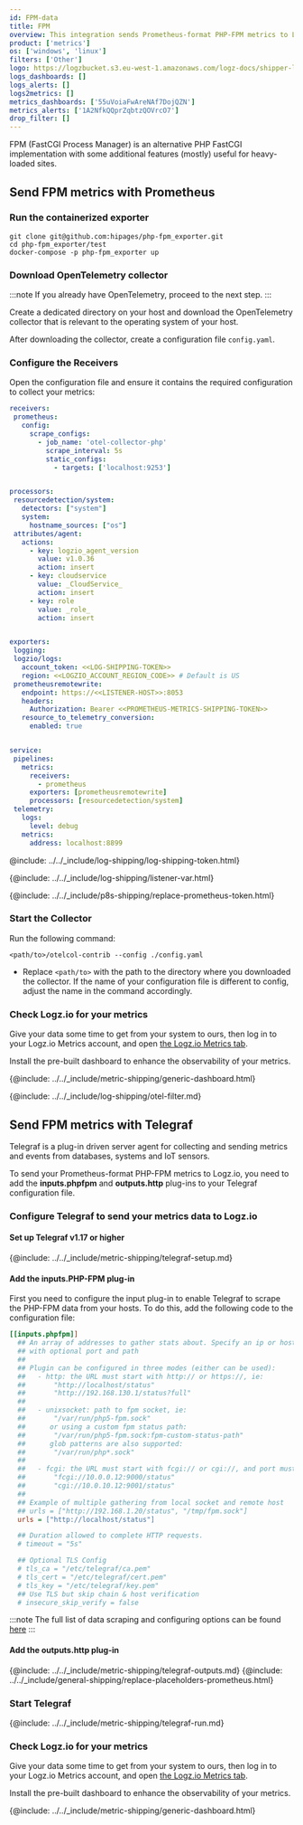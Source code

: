 ```yaml
---
id: FPM-data
title: FPM
overview: This integration sends Prometheus-format PHP-FPM metrics to Logz.io.
product: ['metrics']
os: ['windows', 'linux']
filters: ['Other']
logo: https://logzbucket.s3.eu-west-1.amazonaws.com/logz-docs/shipper-logos/phpfpm-logo.png
logs_dashboards: []
logs_alerts: []
logs2metrics: []
metrics_dashboards: ['55uVoiaFwAreNAf7DojQZN']
metrics_alerts: ['1A2NfkQQprZqbtzQOVrcO7']
drop_filter: []
---
```



FPM (FastCGI Process Manager) is an alternative PHP FastCGI implementation with some additional features (mostly) useful for heavy-loaded sites. 

## Send FPM metrics with Prometheus

### Run the containerized exporter

```shell
git clone git@github.com:hipages/php-fpm_exporter.git
cd php-fpm_exporter/test
docker-compose -p php-fpm_exporter up
```

### Download OpenTelemetry collector

:::note
If you already have OpenTelemetry, proceed to the next step.
:::

Create a dedicated directory on your host and download the OpenTelemetry collector that is relevant to the operating system of your host.

After downloading the collector, create a configuration file `config.yaml`.

### Configure the Receivers

Open the configuration file and ensure it contains the required configuration to collect your metrics:

```yaml
receivers:
 prometheus:
   config:
     scrape_configs:
       - job_name: 'otel-collector-php'
         scrape_interval: 5s
         static_configs:
           - targets: ['localhost:9253']


processors:
 resourcedetection/system:
   detectors: ["system"]
   system:
     hostname_sources: ["os"]
 attributes/agent:
   actions:
     - key: logzio_agent_version
       value: v1.0.36
       action: insert
     - key: cloudservice
       value: _CloudService_
       action: insert
     - key: role
       value: _role_
       action: insert


exporters:
 logging:
 logzio/logs:
   account_token: <<LOG-SHIPPING-TOKEN>>
   region: <<LOGZIO_ACCOUNT_REGION_CODE>> # Default is US
 prometheusremotewrite:
   endpoint: https://<<LISTENER-HOST>>:8053
   headers:
     Authorization: Bearer <<PROMETHEUS-METRICS-SHIPPING-TOKEN>>
   resource_to_telemetry_conversion:
     enabled: true


service:
 pipelines:
   metrics:
     receivers:
       - prometheus
     exporters: [prometheusremotewrite]
     processors: [resourcedetection/system]
 telemetry:
   logs:
     level: debug
   metrics:
     address: localhost:8899
```

@include: ../../_include/log-shipping/log-shipping-token.html}

{@include: ../../_include/log-shipping/listener-var.html}

{@include: ../../_include/p8s-shipping/replace-prometheus-token.html}


### Start the Collector

Run the following command:

```shell
<path/to>/otelcol-contrib --config ./config.yaml
```

* Replace `<path/to>` with the path to the directory where you downloaded the collector. If the name of your configuration file is different to config, adjust the name in the command accordingly.

### Check Logz.io for your metrics

Give your data some time to get from your system to ours, then log in to your Logz.io Metrics account, and open [the Logz.io Metrics tab](https://app.logz.io/#/dashboard/metrics/).

Install the pre-built dashboard to enhance the observability of your metrics.

<!-- logzio-inject:install:grafana:dashboards ids=["55uVoiaFwAreNAf7DojQZN"] -->

{@include: ../../_include/metric-shipping/generic-dashboard.html}

{@include: ../../_include/log-shipping/otel-filter.md} 


## Send FPM metrics with Telegraf


Telegraf is a plug-in driven server agent for collecting and sending metrics and events from databases, systems and IoT sensors.

To send your Prometheus-format PHP-FPM metrics to Logz.io, you need to add the **inputs.phpfpm** and **outputs.http** plug-ins to your Telegraf configuration file.

### Configure Telegraf to send your metrics data to Logz.io

 

#### Set up Telegraf v1.17 or higher

{@include: ../../_include/metric-shipping/telegraf-setup.md}

#### Add the inputs.PHP-FPM plug-in

First you need to configure the input plug-in to enable Telegraf to scrape the PHP-FPM data from your hosts. To do this, add the following code to the configuration file:

``` ini
[[inputs.phpfpm]]
  ## An array of addresses to gather stats about. Specify an ip or hostname
  ## with optional port and path
  ##
  ## Plugin can be configured in three modes (either can be used):
  ##   - http: the URL must start with http:// or https://, ie:
  ##       "http://localhost/status"
  ##       "http://192.168.130.1/status?full"
  ##
  ##   - unixsocket: path to fpm socket, ie:
  ##       "/var/run/php5-fpm.sock"
  ##      or using a custom fpm status path:
  ##       "/var/run/php5-fpm.sock:fpm-custom-status-path"
  ##      glob patterns are also supported:
  ##       "/var/run/php*.sock"
  ##
  ##   - fcgi: the URL must start with fcgi:// or cgi://, and port must be present, ie:
  ##       "fcgi://10.0.0.12:9000/status"
  ##       "cgi://10.0.10.12:9001/status"
  ##
  ## Example of multiple gathering from local socket and remote host
  ## urls = ["http://192.168.1.20/status", "/tmp/fpm.sock"]
  urls = ["http://localhost/status"]

  ## Duration allowed to complete HTTP requests.
  # timeout = "5s"

  ## Optional TLS Config
  # tls_ca = "/etc/telegraf/ca.pem"
  # tls_cert = "/etc/telegraf/cert.pem"
  # tls_key = "/etc/telegraf/key.pem"
  ## Use TLS but skip chain & host verification
  # insecure_skip_verify = false
```

:::note
The full list of data scraping and configuring options can be found [here](https://github.com/influxdata/telegraf/blob/release-1.18/plugins/inputs/phpfpm/README.md)
::: 
 

#### Add the outputs.http plug-in
  
{@include: ../../_include/metric-shipping/telegraf-outputs.md}
{@include: ../../_include/general-shipping/replace-placeholders-prometheus.html}
  
### Start Telegraf

{@include: ../../_include/metric-shipping/telegraf-run.md}

### Check Logz.io for your metrics

Give your data some time to get from your system to ours, then log in to your Logz.io Metrics account, and open [the Logz.io Metrics tab](https://app.logz.io/#/dashboard/metrics/).

Install the pre-built dashboard to enhance the observability of your metrics.

<!-- logzio-inject:install:grafana:dashboards ids=["55uVoiaFwAreNAf7DojQZN"] -->

{@include: ../../_include/metric-shipping/generic-dashboard.html}

 
